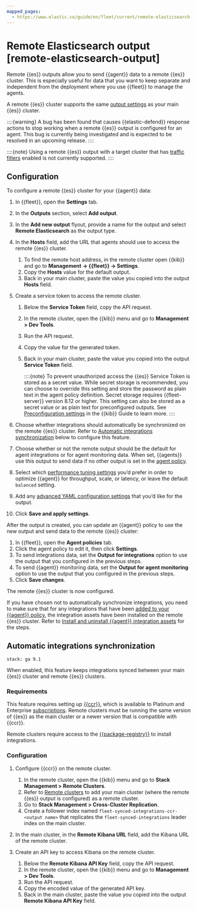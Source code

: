 ```yaml
---
mapped_pages:
  - https://www.elastic.co/guide/en/fleet/current/remote-elasticsearch-output.html
---
```


# Remote Elasticsearch output [remote-elasticsearch-output]

Remote {{es}} outputs allow you to send {{agent}} data to a remote {{es}} cluster. This is especially useful for data that you want to keep separate and independent from the deployment where you use {{fleet}} to manage the agents.

A remote {{es}} cluster supports the same [output settings](/reference/fleet/es-output-settings.md) as your main {{es}} cluster.

::::{warning}
A bug has been found that causes {{elastic-defend}} response actions to stop working when a remote {{es}} output is configured for an agent. This bug is currently being investigated and is expected to be resolved in an upcoming release.
::::


::::{note}
Using a remote {{es}} output with a target cluster that has [traffic filters](/deploy-manage/security/traffic-filtering.md) enabled is not currently supported.
::::

## Configuration

To configure a remote {{es}} cluster for your {{agent}} data:

1. In {{fleet}}, open the **Settings** tab.
2. In the **Outputs** section, select **Add output**.
3. In the **Add new output** flyout, provide a name for the output and select **Remote Elasticsearch** as the output type.
4. In the **Hosts** field, add the URL that agents should use to access the remote {{es}} cluster.

    1. To find the remote host address, in the remote cluster open {{kib}} and go to **Management → {{fleet}} → Settings**.
    2. Copy the **Hosts** value for the default output.
    3. Back in your main cluster, paste the value you copied into the output **Hosts** field.

5. Create a service token to access the remote cluster.

    1. Below the **Service Token** field, copy the API request.
    2. In the remote cluster, open the {{kib}} menu and go to **Management > Dev Tools**.
    3. Run the API request.
    4. Copy the value for the generated token.
    5. Back in your main cluster, paste the value you copied into the output **Service Token** field.

        ::::{note}
        To prevent unauthorized access the {{es}} Service Token is stored as a secret value. While secret storage is recommended, you can choose to override this setting and store the password as plain text in the agent policy definition. Secret storage requires {{fleet-server}} version 8.12 or higher. This setting can also be stored as a secret value or as plain text for preconfigured outputs. See [Preconfiguration settings](kibana://reference/configuration-reference/fleet-settings.md#_preconfiguration_settings_for_advanced_use_cases) in the {{kib}} Guide to learn more.
        ::::

6. Choose whether integrations should automatically be synchronized on the remote {{es}} cluster. Refer to [Automatic integrations synchronization](#automatic-integrations-synchronization) below to configure this feature.
7. Choose whether or not the remote output should be the default for agent integrations or for agent monitoring data. When set, {{agents}} use this output to send data if no other output is set in the [agent policy](/reference/fleet/agent-policy.md).
8. Select which [performance tuning settings](/reference/fleet/es-output-settings.md#es-output-settings-performance-tuning-settings) you’d prefer in order to optimize {{agent}} for throughput, scale, or latency, or leave the default `balanced` setting.
9. Add any [advanced YAML configuration settings](/reference/fleet/es-output-settings.md#es-output-settings-yaml-config) that you’d like for the output.
10. Click **Save and apply settings**.

After the output is created, you can update an {{agent}} policy to use the new output and send data to the remote {{es}} cluster:

1. In {{fleet}}, open the **Agent policies** tab.
2. Click the agent policy to edit it, then click **Settings**.
3. To send integrations data, set the **Output for integrations** option to use the output that you configured in the previous steps.
4. To send {{agent}} monitoring data, set the **Output for agent monitoring** option to use the output that you configured in the previous steps.
5. Click **Save changes**.

The remote {{es}} cluster is now configured.

If you have chosen not to automatically synchronize integrations, you need to make sure that for any integrations that have been [added to your {{agent}} policy](/reference/fleet/add-integration-to-policy.md), the integration assets have been installed on the remote {{es}} cluster. Refer to [Install and uninstall {{agent}} integration assets](/reference/fleet/install-uninstall-integration-assets.md) for the steps.

## Automatic integrations synchronization

```{applies_to}
stack: ga 9.1
```

When enabled, this feature keeps integrations synced between your main {{es}} cluster and remote {{es}} clusters.

### Requirements

This feature requires setting up [{{ccr}}](/deploy-manage/tools/cross-cluster-replication.md), which is available to Platinum and Enterprise [subscriptions](https://www.elastic.co/subscriptions). Remote clusters must be running the same version of {{es}} as the main cluster or a newer version that is compatible with {{ccr}}.

Remote clusters require access to the [{{package-registry}}](/reference/fleet/index.md#package-registry-intro) to install integrations.

### Configuration

1. Configure {{ccr}} on the remote cluster.

    1. In the remote cluster, open the {{kib}} menu and go to **Stack Management > Remote Clusters**.
    2. Refer to [Remote clusters](https://www.elastic.co/guide/en/elasticsearch/reference/current/remote-clusters.html) to add your main cluster (where the remote {{es}} output is configured) as a remote cluster.
    3. Go to **Stack Management > Cross-Cluster Replication**.
    4. Create a follower index named `fleet-synced-integrations-ccr-<output name>` that replicates the `fleet-synced-integrations` leader index on the main cluster.

2. In the main cluster, in the **Remote Kibana URL** field, add the Kibana URL of the remote cluster.

3. Create an API key to access Kibana on the remote cluster.

    1. Below the **Remote Kibana API Key** field, copy the API request.
    2. In the remote cluster, open the {{kib}} menu and go to **Management > Dev Tools**.
    3. Run the API request.
    4. Copy the encoded value of the generated API key.
    5. Back in the main cluster, paste the value you copied into the output **Remote Kibana API Key** field.
